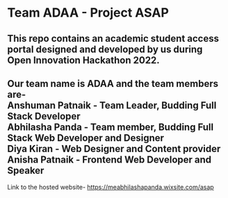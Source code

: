 # Team ADAA - Project ASAP
This repo contains an academic student access portal designed and developed by us during Open Innovation Hackathon 2022. <br>
----------------------------------------------------------------------------------------------------------
Our team name is ADAA and the team members are- <br>
Anshuman Patnaik - Team Leader, Budding Full Stack Developer <br>
Abhilasha Panda - Team member, Budding Full Stack Web Developer and Designer <br>
Diya Kiran - Web Designer and Content provider <br>
Anisha Patnaik - Frontend Web Developer and Speaker<br>
----------------------------------------------------------------------------
Link to the hosted website-
https://meabhilashapanda.wixsite.com/asap
